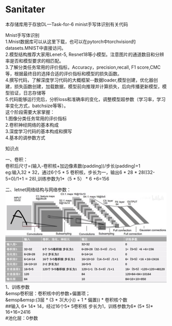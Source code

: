 # Sanitater
本存储库用于存放DL—Task-for-6 minist手写体识别有关代码

Mnist手写体识别  
  1.Mnist数据库可以从这里下载，也可以在pytorch中torchvision的datasets.MNIST中直接访问。  
  2.模型结构推荐大家用Lenet-5, Resnet18等小模型。注意图片的通道数目和分辨率是否和模型要求的相匹配。   
  3.了解分类任务常用的评价指标，Accuracy，precision,recall, F1 score,CMC等，根据最终目的选择合适的评价指标和模型的损失函数。  
  4.撰写代码，了解深度学习代码的大概框架--数据loader,模型创建，优化器创建，损失函数创建，加载数据，模型前向推理并计算损失，后向传播更新模型，模型验证，日志存储等  
  5.代码能够运行完后，分析loss和准确率的变化，调整模型超参数（学习率，学习率变化方式，batchsize等等）。  
  这个阶段需要大家掌握：  
  1.图像分类任务常用的评价指标  
  2.卷积神经网络的基本构成  
  3.深度学习代码的基本构成和撰写  
  4.基本的调参数方式  

知识点  

一、卷积：  
  卷积后尺寸=(输入-卷积核+加边像素数(padding))/步长(padding)+1  
  eg:输入32 * 32，通过6个5 * 5 卷积核，步长为一，输出6 * 28 * 28((32-5=0)/1+1 = 28),训练参数为1*（5 * 5） * 6 +6=156  
  
二、letnet网络结构与网络参数：  
![image](https://github.com/Eason0921/Sanitater/blob/main/img_folder/letnet.jpg)  
1、训练参数  
    &emsp卷积层：卷积核中的参数+偏置项；    
           &emsp&emsp:(3层 * (3 * 3(大小)) + 1 * 偏置)) * 卷积核个数     
           ##输入 6* 14* 14，经过16个5* 5卷积核 步长为1，训练参数为6* (5* 5)* 16+16=2416    
    #池化层：0参数  
